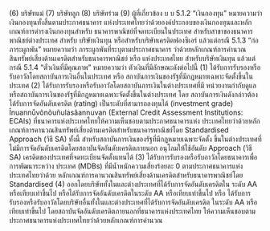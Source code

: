 (6) บริษัทแม่
(7) บริษัทลูก
(8) บริษัทร่วม
(9) ผู้ที่เกี่ยวข้อง
บ บ
5.1.2 “เงินกองทุน” หมายความว่า เงินกองทุนทั้งสิ้นตามประกาศธนาคาร
แห่งประเทศไทยว่าด้วยองค์ประกอบของเงินกองทุนและหลักเกณฑ์การดำรงเงินกองทุนสําหรับ
ธนาคารพาณิชย์ที่จดทะเบียนในประเทศ สำหรับสาขาของธนาคารพาณิชย์ต่างประเทศ สําหรับ
บริษัทเงินทุน หรือสำหรับบริษัทเครดิตฟองซิเอร์ แล้วแต่กรณี
5.1.3 “ก่อภาระผูกพัน” หมายความว่า ภาระผูกพันที่ระบุตามประกาศธนาคาร
ว่าด้วยหลักเกณฑ์การคํานวณสินทรัพย์เสี่ยงด้านเครดิตสําหรับธนาคารพาณิชย์ หรือ
แห่งประเทศไทย
สําหรับบริษัทเงินทุน แล้วแต่กรณี
5.1.4 “ตั๋วเงินที่มีคุณภาพ” หมายความว่า ตัวเงินที่มีลักษณะดังต่อไปนี้
(1) ได้รับการรับรองหรือรับอาวัลโดยสถาบันการเงินอื่นในประเทศ หรือ
สถาบันการเงินของรัฐที่มีกฎหมายเฉพาะจัดตั้งขึ้นในประเทศ
(2) ได้รับการรับรองหรือรับอาวัลโดยสถาบันการเงินในต่างประเทศที่มี
หน่วยงานกำกับดูแล หรือสถาบันการเงินของรัฐที่มีกฎหมายเฉพาะจัดตั้งขึ้นในต่างประเทศ โดย
สถาบันการเงินดังกล่าวต้องได้รับการจัดอันดับเครดิต (rating) เป็นระดับที่สามารถลงทุนได้
(investment grade) Înuannůvõnõuñulasâannuvan (External Credit Assessment
Institutions: ECAls) ที่ธนาคารแห่งประเทศไทยให้ความเห็นชอบตามประกาศธนาคารแห่ง
ประเทศไทยว่าด้วยหลักเกณฑ์การคานวณสินทรัพย์เสี่ยงด้านเครดิตสําหรับธนาคารพาณิชย์โดย
Standardised Approach (วิธี SA) ทั้งนี้ สำหรับสถาบันการเงินของรัฐที่มีกฎหมายเฉพาะจัดตั้ง
ขึ้นในต่างประเทศที่ไม่มีการจัดอันดับเครดิตโดยสถาบันจัดอันดับเครดิตภายนอก อนุโลมให้ใช้อันดับ
Approach (วิธี SA)
เครดิตของประเทศที่จดทะเบียนจัดตั้งแทนได้
(3) ได้รับการรับรองหรือรับอาวัลโดยธนาคารเพื่อการพัฒนาระหว่าง
ประเทศ (MDBs) ที่มีน้ำหนักความเสี่ยงร้อยละ 0 ตามประกาศธนาคารแห่งประเทศไทยว่าด้วย
หลักเกณฑ์การคานวณสินทรัพย์เสี่ยงด้านเครดิตสําหรับธนาคารพาณิชย์โดย Standardised
(4) ออกโดยบริษัททั้งในและต่างประเทศที่ได้รับการจัดอันดับเครดิตใน
ระดับ AA หรือเทียบเท่าขึ้นไป หรือได้รับการจัดอันดับเครดิตในระดับ AA หรือเทียบเท่าขึ้นไป หรือ
ได้รับการรับรองหรือรับอาวัลโดยบริษัทอื่นทั้งในและต่างประเทศที่ได้รับการจัดอันดับเครดิต
ในระดับ AA หรือเทียบเท่าขึ้นไป โดยสถาบันจัดอันดับเครดิตภายนอกที่ธนาคารแห่งประเทศไทย
ให้ความเห็นชอบตามประกาศธนาคารแห่งประเทศไทยว่าด้วยหลักเกณฑ์การคำนวณ
